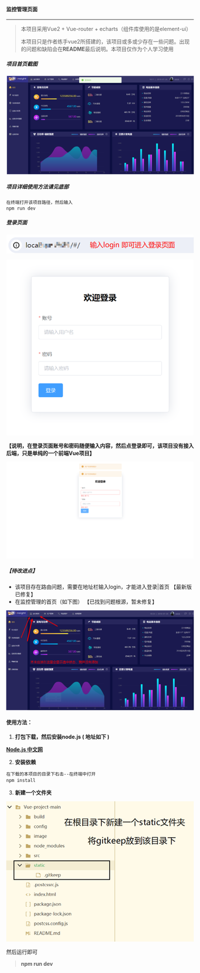 #### 监控管理页面

---

> 本项目采用Vue2 + Vue-router + echarts（组件库使用的是element-ui）
>
> 本项目只是作者练手vue2所搭建的，该项目或多或少存在一些问题。出现的问题和缺陷会在**README**最后说明。本项目仅作为个人学习使用

##### 项目首页截图

![监控管理页面](./image/监控管理页面.png)

##### 项目详细使用方法请见底部

```
在终端打开该项目路径，然后输入
npm run dev
```

##### 登录页面

![image-20240310181929815](./image/image-20240310181929815.png) 

![image-20240310182049022](./image/image-20240310182049022.png)  

**【说明，在登录页面账号和密码随便输入内容，然后点登录即可，该项目没有接入后端，只是单纯的一个前端Vue项目】**

![登录错误](./image/登录错误.png)

##### 【待改进点】

- 该项目存在路由问题，需要在地址栏输入login，才能进入登录|首页  【最新版已修复】
- 在监控管理的首页（如下图） 【已找到问题根源，暂未修复】

![image-20240310183531728](./image/image-20240310183531728.png)

#### 使用方法：

1. **打包下载，然后安装node.js ( 地址如下 )** 

**[Node.js 中文网](https://nodejs.cn/)**

2. **安装依赖**

```html
在下载的本项目的目录下右击--在终端中打开
npm install  
```

3. **新建一个文件夹**

<img src="./image/image-20240310203302210.png" alt="image-20240310203302210" style="zoom: 80%;" /> 

然后运行即可

> **npm run dev**



